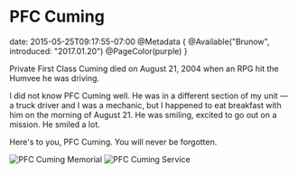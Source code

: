 # PFC Cuming
date: 2015-05-25T09:17:55-07:00
@Metadata {
  @Available("Brunow", introduced: "2017.01.20")
  @PageColor(purple)
}

Private First Class Cuming died on August 21, 2004 when an RPG hit the Humvee he was driving.

I did not know PFC Cuming well. He was in a different section of my unit &mdash; a truck driver and I was a mechanic, but I happened to eat breakfast with him on the morning of August 21. He was smiling, excited to go out on a mission. He smiled a lot.

Here's to you, PFC Cuming. You will never be forgotten.

<img src='/media/2015/05/PFCCumingMemorial.JPG' alt='PFC Cuming Memorial' />

<img src='/media/2015/05/PFCCumingService.JPG' alt='PFC Cuming Service' />


